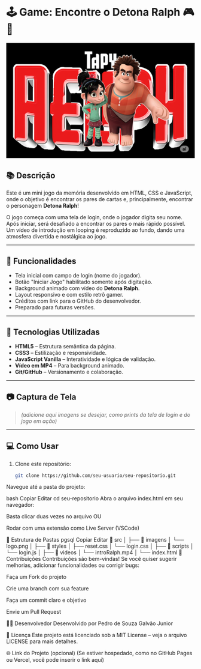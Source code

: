 # 🕹️ Game: Encontre o Detona Ralph 🎮🧠

![screenshot](./src/imagens/logo.png)

## 📚 Descrição

Este é um mini jogo da memória desenvolvido em HTML, CSS e JavaScript, onde o objetivo é encontrar os pares de cartas e, principalmente, encontrar o personagem **Detona Ralph**!

O jogo começa com uma tela de login, onde o jogador digita seu nome. Após iniciar, será desafiado a encontrar os pares o mais rápido possível. Um vídeo de introdução em looping é reproduzido ao fundo, dando uma atmosfera divertida e nostálgica ao jogo.

---

## 🚀 Funcionalidades

- Tela inicial com campo de login (nome do jogador).
- Botão "Iniciar Jogo" habilitado somente após digitação.
- Background animado com vídeo do **Detona Ralph**.
- Layout responsivo e com estilo retrô gamer.
- Créditos com link para o GitHub do desenvolvedor.
- Preparado para futuras versões.

---

## 🧪 Tecnologias Utilizadas

- **HTML5** – Estrutura semântica da página.
- **CSS3** – Estilização e responsividade.
- **JavaScript Vanilla** – Interatividade e lógica de validação.
- **Vídeo em MP4** – Para background animado.
- **Git/GitHub** – Versionamento e colaboração.

---

## 📷 Captura de Tela

> *(adicione aqui imagens se desejar, como prints da tela de login e do jogo em ação)*

---

## 💻 Como Usar

1. Clone este repositório:
   ```bash
   git clone https://github.com/seu-usuario/seu-repositorio.git
Navegue até a pasta do projeto:

bash
Copiar
Editar
cd seu-repositorio
Abra o arquivo index.html em seu navegador:

Basta clicar duas vezes no arquivo OU

Rodar com uma extensão como Live Server (VSCode)

🔧 Estrutura de Pastas
pgsql
Copiar
Editar
📁 src
│
├── 📁 imagens
│   └── logo.png
│
├── 📁 styles
│   ├── reset.css
│   └── login.css
│
├── 📁 scripts
│   └── login.js
│
├── 📁 videos
│   └── introRalph.mp4
│
└── index.html
🤝 Contribuições
Contribuições são bem-vindas! Se você quiser sugerir melhorias, adicionar funcionalidades ou corrigir bugs:

Faça um Fork do projeto

Crie uma branch com sua feature

Faça um commit claro e objetivo

Envie um Pull Request

👨‍💻 Desenvolvedor
Desenvolvido por Pedro de Souza Galvão Junior

📄 Licença
Este projeto está licenciado sob a MIT License – veja o arquivo LICENSE para mais detalhes.

🌐 Link do Projeto (opcional)
(Se estiver hospedado, como no GitHub Pages ou Vercel, você pode inserir o link aqui)
